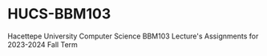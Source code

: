 # HUCS-BBM103
Hacettepe University Computer Science BBM103 Lecture's Assignments for 2023-2024 Fall Term
